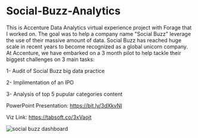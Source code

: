 # Social-Buzz-Analytics

This is Accenture Data Analytics virtual experience project with Forage that I worked on. The goal was to help a company name "Social Buzz" leverage the use of their massive amount of data. Social Buzz has reached huge scale in recent years to become recognized as a global unicorn company. At Accenture, we have embarked on a 3 month pilot to help tackle their biggest challenges on 3 main tasks:

1- Audit of Social Buzz big data practice

2- Implimentation of an IPO

3- Analysis of top 5 pupular categories content




PowerPoint Presentation: https://bit.ly/3dXkvNI

Viz Link: https://tabsoft.co/3xVaojt

![social buzz dashboard](https://user-images.githubusercontent.com/59377247/192843759-79d1e9e7-6d10-4d9d-9329-d66bcb41e76a.PNG)

